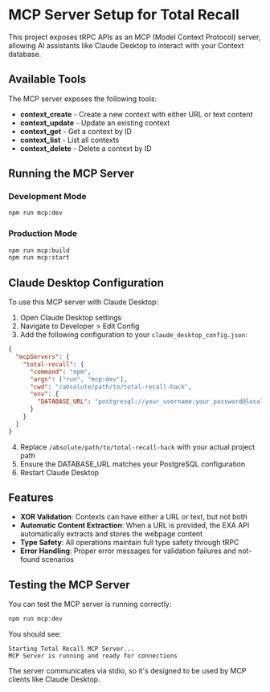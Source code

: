 # MCP Server Setup for Total Recall

This project exposes tRPC APIs as an MCP (Model Context Protocol) server, allowing AI assistants like Claude Desktop to interact with your Context database.

## Available Tools

The MCP server exposes the following tools:

- **context_create** - Create a new context with either URL or text content
- **context_update** - Update an existing context
- **context_get** - Get a context by ID
- **context_list** - List all contexts
- **context_delete** - Delete a context by ID

## Running the MCP Server

### Development Mode
```bash
npm run mcp:dev
```

### Production Mode
```bash
npm run mcp:build
npm run mcp:start
```

## Claude Desktop Configuration

To use this MCP server with Claude Desktop:

1. Open Claude Desktop settings
2. Navigate to Developer > Edit Config
3. Add the following configuration to your `claude_desktop_config.json`:

```json
{
  "mcpServers": {
    "total-recall": {
      "command": "npm",
      "args": ["run", "mcp:dev"],
      "cwd": "/absolute/path/to/total-recall-hack",
      "env": {
        "DATABASE_URL": "postgresql://your_username:your_password@localhost:5432/total_recall_hack"
      }
    }
  }
}
```

4. Replace `/absolute/path/to/total-recall-hack` with your actual project path
5. Ensure the DATABASE_URL matches your PostgreSQL configuration
6. Restart Claude Desktop

## Features

- **XOR Validation**: Contexts can have either a URL or text, but not both
- **Automatic Content Extraction**: When a URL is provided, the EXA API automatically extracts and stores the webpage content
- **Type Safety**: All operations maintain full type safety through tRPC
- **Error Handling**: Proper error messages for validation failures and not-found scenarios

## Testing the MCP Server

You can test the MCP server is running correctly:

```bash
npm run mcp:dev
```

You should see:
```
Starting Total Recall MCP Server...
MCP Server is running and ready for connections
```

The server communicates via stdio, so it's designed to be used by MCP clients like Claude Desktop.